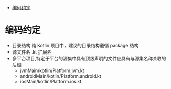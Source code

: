 <!-- @import "[TOC]" {cmd="toc" depthFrom=1 depthTo=6 orderedList=false} -->

<!-- code_chunk_output -->

- [编码约定](#编码约定)

<!-- /code_chunk_output -->

# 编码约定

- 目录结构 纯 Kotlin 项目中，建议的目录结构遵循 package 结构
- 源文件名 .kt 扩展名
- 多平台项目,特定于平台的源集中具有顶级声明的文件应具有与源集名称关联的后缀
  - jvmMain/kotlin/Platform.jvm.kt
  - androidMain/kotlin/Platform.android.kt
  - iosMain/kotlin/Platform.ios.kt
